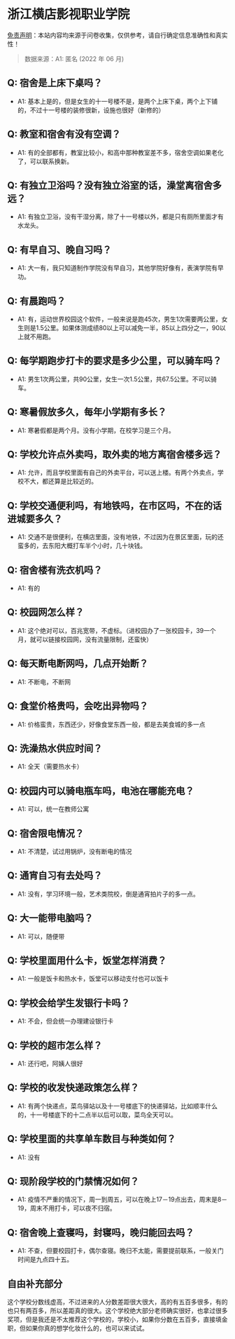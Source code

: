 # 浙江横店影视职业学院

[免责声明](https://colleges.chat/#_3)：本站内容均来源于问卷收集，仅供参考，请自行确定信息准确性和真实性！

> 数据来源：A1: 匿名 (2022 年 06 月)

## Q: 宿舍是上床下桌吗？

- A1: 基本上是的，但是女生的十一号楼不是，是两个上床下桌，两个上下铺的，不过十一号楼的装修很新，设施也很好（新修的）

## Q: 教室和宿舍有没有空调？

- A1: 有的全部都有，教室比较小，和高中那种教室差不多，宿舍空调如果老化了，可以联系换新。

## Q: 有独立卫浴吗？没有独立浴室的话，澡堂离宿舍多远？

- A1: 有独立卫浴，没有干湿分离，除了十一号楼以外，都是只有厕所里面才有水龙头。

## Q: 有早自习、晚自习吗？

- A1: 大一有，我只知道制作学院没有早自习，其他学院好像有，表演学院有早功。

## Q: 有晨跑吗？

- A1: 有，运动世界校园这个软件，一般来说是跑45次，男生1次需要两公里，女生则是1.5公里。如果体测成绩80以上可以减免一半，85以上四分之一，90以上就不用跑。

## Q: 每学期跑步打卡的要求是多少公里，可以骑车吗？

- A1: 男生1次两公里，共90公里，女生一次1.5公里，共67.5公里。不可以骑车。

## Q: 寒暑假放多久，每年小学期有多长？

- A1: 寒暑假都是两个月。没有小学期，在校学习是三个月。

## Q: 学校允许点外卖吗，取外卖的地方离宿舍楼多远？

- A1: 允许，而且学校里面有自己的外卖平台，可以送上楼。有两个外卖点，学校不大，都还算是比较近的。

## Q: 学校交通便利吗，有地铁吗，在市区吗，不在的话进城要多久？

- A1: 交通不是很便利，在横店里面，没有地铁，不过因为在景区里面，玩的还蛮多的，去东阳大概打车半个小时，几十块钱。

## Q: 宿舍楼有洗衣机吗？

- A1: 有的

## Q: 校园网怎么样？

- A1: 这个绝对可以，百兆宽带，不虚标。（进校园办了一张校园卡，39一个月，就可以链接校园网，没有流量限制，还蛮快）

## Q: 每天断电断网吗，几点开始断？

- A1: 不断电，不断网

## Q: 食堂价格贵吗，会吃出异物吗？

- A1: 价格蛮贵，东西还少，好像食堂东西一般，都是去美食城的多一点

## Q: 洗澡热水供应时间？

- A1: 全天（需要热水卡）

## Q: 校园内可以骑电瓶车吗，电池在哪能充电？

- A1: 可以，统一在教师公寓

## Q: 宿舍限电情况？

- A1: 不清楚，试过用锅炉，没有断电的情况

## Q: 通宵自习有去处吗？

- A1: 没有，学习环境一般，艺术类院校，倒是通宵拍片子的多一点。

## Q: 大一能带电脑吗？

- A1: 可以，随便带

## Q: 学校里面用什么卡，饭堂怎样消费？

- A1: 一般是饭卡和热水卡，饭堂可以移动支付也可以饭卡

## Q: 学校会给学生发银行卡吗？

- A1: 不会，但会统一办理建设银行卡

## Q: 学校的超市怎么样？

- A1: 还行吧，阿姨人很好

## Q: 学校的收发快递政策怎么样？

- A1: 有两个快递点，菜鸟驿站以及十一号楼底下的快递驿站，比如顺丰什么的，十一号楼底下的十二点半以后可以取，菜鸟全天可以。

## Q: 学校里面的共享单车数目与种类如何？

- A1: 没有

## Q: 现阶段学校的门禁情况如何？

- A1: 疫情不严重的情况下，周一到周五，可以在晚上17－19点出去，周末是8－19，周末不用打卡，可以夜不归宿。

## Q: 宿舍晚上查寝吗，封寝吗，晚归能回去吗？

- A1: 不查，但要校园打卡，偶尔查寝。晚归不太能，需要提前联系，一般关门时间是九点四十五。

## 自由补充部分

这个学校分数线虚高，不过进来的人分数差距很大很大，高的有五百多很多，有的也只有两百多，所以差距真的很大。这个学校绝大部分老师确实很好，也拿过很多奖项，但是我还是不太推荐这个学校的，学校小，如果你分数在五百多，直接填金职，但如果你真的想学化妆什么的，也可以来试试。